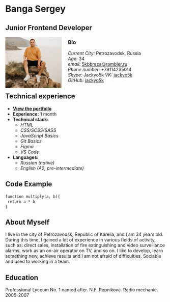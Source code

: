 # Banga Sergey  
## Junior Frontend Developer

<img src="./images/rs_school-cv.jpg" alt="boss" height="160px" style="float: left; margin-right: 20px;" /> 
 
### Bio  
*Current City:* Petrozavodsk, Russia  
*Age:* 34  
*email:* 5kbbraza@rambler.ru  
*Phone number:* +79114235014  
*Skype:* Jackyo5k
*VK:* [jackyo5k](https://vk.com/jackyo5k "vk")  
*GitHub:* [jackyo5k](https://github.com/JackYo5k "github")  

## Technical experience

- [**View the portfoilo**](https://github.com/)
- **Experience:** 1 month
- **Technical stack:**
	- *HTML*
	- *CSS/SCSS/SASS*
	- *JavaScript Basics*
	- *Git Basics*
	- *Figma*
	- *VS Code*
- **Languages:**
	- *Russian (native)*
	- *English (A2, pre-intermediate)*

## Code Example

```
function multiply(a, b){
 return a * b
}

```

## About Myself

I live in the city of Petrozavodsk, Republic of Karelia, and I am 34 years old. During this time, I gained a lot of experience in various fields of activity, such as: direct sales, installation of fire extinguishing and video surveillance alarms, work as an on-air operator on TV, and so on. I like to develop, learn something new, achieve results and I am not afraid of difficulties. Sociable and used to working in a team.  

## Education

Professional Lyceum No. 1 named after. N.F. Repnikova. Radio mechanic. 2005-2007